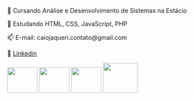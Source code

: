 
<p>📖 Cursando Análise e Desenvolvimento de Sistemas na Estácio</p>
<p>🌱 Estudando HTML, CSS, JavaScript, PHP</p>
<p>📫 E-mail: caiojaqueri.contato@gmail.com</p>
<p>🔗 <a href="https://www.linkedin.com/in/caio-scarani-jaqueri-b12177347/" target="_blank">Linkedin</a>

<div>
  <link rel="stylesheet" type='text/css' href="https://cdn.jsdelivr.net/gh/devicons/devicon@latest/devicon.min.css" />
  <i class="devicon-html5-plain"></i>
  <img src="https://cdn.jsdelivr.net/gh/devicons/devicon@latest/icons/html5/html5-original.svg" height="60px" width="70px/>

  <link rel="stylesheet" type='text/css' href="https://cdn.jsdelivr.net/gh/devicons/devicon@latest/devicon.min.css" />
  <i class="devicon-css3-plain"></i>
  <img src="https://cdn.jsdelivr.net/gh/devicons/devicon@latest/icons/css3/css3-original.svg" height="60px" width="70px"/>

  <link rel="stylesheet" type='text/css' href="https://cdn.jsdelivr.net/gh/devicons/devicon@latest/devicon.min.css" />
  <i class="devicon-javascript-plain"></i>
  <img src="https://cdn.jsdelivr.net/gh/devicons/devicon@latest/icons/javascript/javascript-original.svg" height="60px" width="70px"/>

  <link rel="stylesheet" type='text/css' href="https://cdn.jsdelivr.net/gh/devicons/devicon@latest/devicon.min.css" />
  <i class="devicon-php-plain"></i>
  <img src="https://cdn.jsdelivr.net/gh/devicons/devicon@latest/icons/php/php-original.svg" height="70px" width="80px"/>
</div>
